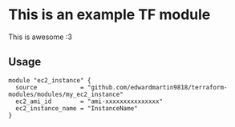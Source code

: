 # This is an example TF module
This is awesome :3

## Usage
~~~
module "ec2_instance" {
  source            = "github.com/edwardmartin9818/terraform-modules/modules/my_ec2_instance"
  ec2_ami_id        = "ami-xxxxxxxxxxxxxxx"
  ec2_instance_name = "InstanceName"
}
~~~
